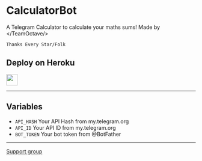 # CalculatorBot
A Telegram Calculator to calculate your maths sums! Made by &lt;/TeamOctave/>
```
Thanks Every Star/Folk
```
## Deploy on Heroku

<p align="left">
  <a href="https://heroku.com/deploy?template=https://github.com/Hari123e/CalculatorBot/tree/calc">
     <img height="30px" src="https://img.shields.io/badge/Deploy%20To%20Heroku-blueviolet?style=for-the-badge&logo=heroku">
  </a>
</p>

---

## Variables

- `API_HASH` Your API Hash from my.telegram.org
- `API_ID` Your API ID from my.telegram.org
- `BOT_TOKEN` Your bot token from @BotFather

---

[Support group](t.me/OctaveUpdates)
